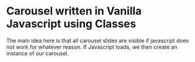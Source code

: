 # Carousel written in Vanilla Javascript using Classes

The main idea here is that all carousel slides are visible if javascript does not work for whatever reason.  If Javascript loads, we then create an instance of our carousel.
